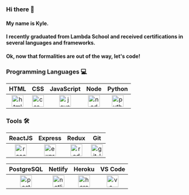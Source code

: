 ### Hi there 👋

#### My name is Kyle.  

#### I recently graduated from Lambda School and received certifications in several languages and frameworks.

#### Ok, now that formalities are out of the way, let's code!


### Programming Languages 💻

 | HTML | CSS | JavaScript | Node | Python |
 | :--: | :-: | :--------: | :--: | :----: |
 | <img src="https://upload.wikimedia.org/wikipedia/commons/thumb/6/61/HTML5_logo_and_wordmark.svg/512px-HTML5_logo_and_wordmark.svg.png" height=32 alt="html5_logo" /> | <img src="https://upload.wikimedia.org/wikipedia/commons/thumb/d/d5/CSS3_logo_and_wordmark.svg/800px-CSS3_logo_and_wordmark.svg.png" height=32 alt="css_logo" /> | <img src="https://upload.wikimedia.org/wikipedia/commons/thumb/6/6a/JavaScript-logo.png/240px-JavaScript-logo.png" height=32 alt="javascript_logo" /> | <img src="https://nodejs.org/static/images/logos/nodejs-new-pantone-black.svg" height=32 alt="node_logo" /> | <img src="https://upload.wikimedia.org/wikipedia/commons/thumb/c/c3/Python-logo-notext.svg/110px-Python-logo-notext.svg.png" height=32 alt="python_logo" /> |

 ### Tools 🛠️

 | ReactJS | Express | Redux | Git |
 | :-----: | :-----: | :---: | :-: |
 | <img src="https://upload.wikimedia.org/wikipedia/commons/thumb/a/a7/React-icon.svg/512px-React-icon.svg.png" height=32 alt="reactjs_logo" /> | <img src="https://upload.wikimedia.org/wikipedia/commons/6/64/Expressjs.png" height=32 alt="express_logo" /> | <img src="https://upload.wikimedia.org/wikipedia/commons/4/49/Redux.png" height=32 alt="redux_logo" /> | <img src="https://upload.wikimedia.org/wikipedia/commons/thumb/e/e0/Git-logo.svg/512px-Git-logo.svg.png" height=32 alt="git_logo" /> |

 | PostgreSQL | Netlify | Heroku | VS Code |
 |  :-------: |  :----: | :----: | :-----: |
 | <img src="https://upload.wikimedia.org/wikipedia/commons/thumb/2/29/Postgresql_elephant.svg/233px-Postgresql_elephant.svg.png" height=32 alt="postgresql_logo" /> | <img src="https://upload.wikimedia.org/wikipedia/commons/thumb/b/b8/Netlify_logo.svg/147px-Netlify_logo.svg.png" height=32 alt="netlify_logo" /> | <img src="https://upload.wikimedia.org/wikipedia/commons/8/89/Logo_di_Heroku.png" height=32 alt="heroku_logo" /> | <img src="https://upload.wikimedia.org/wikipedia/commons/thumb/9/9a/Visual_Studio_Code_1.35_icon.svg/240px-Visual_Studio_Code_1.35_icon.svg.png" height=32 alt="vs-code_logo" /> |
